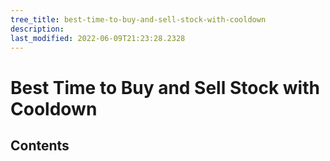 ```yaml
---
tree_title: best-time-to-buy-and-sell-stock-with-cooldown
description: 
last_modified: 2022-06-09T21:23:28.2328
---
```


# Best Time to Buy and Sell Stock with Cooldown

## Contents
